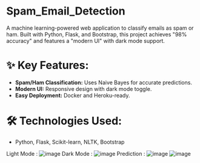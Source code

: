 # Spam_Email_Detection
A machine learning-powered web application to classify emails as spam or ham. Built with Python, Flask, and Bootstrap, this project achieves "98% accuracy" and features a "modern UI" with dark mode support.

# ✨ Key Features:
- **Spam/Ham Classification:** Uses Naive Bayes for accurate predictions.
- **Modern UI:** Responsive design with dark mode toggle.
- **Easy Deployment:** Docker and Heroku-ready.

# 🛠 Technologies Used:
- Python, Flask, Scikit-learn, NLTK, Bootstrap

Light Mode :
![image](https://github.com/user-attachments/assets/9acbd6fe-0447-4799-9283-3e71343a694e)
Dark Mode :
![image](https://github.com/user-attachments/assets/b0d43fb7-2445-49c2-96c9-aadb3dac6a26)
Prediction :
![image](https://github.com/user-attachments/assets/e54658f9-48bb-48b6-8aab-61b3df9825e7)
![image](https://github.com/user-attachments/assets/c193e7ff-4849-4e3f-9b02-35e4f9c59bfd)



